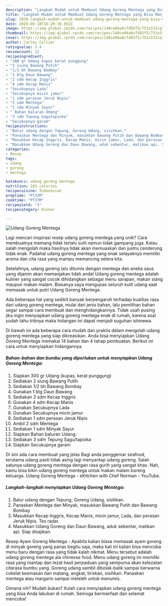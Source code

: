 ```yaml
---
description: "Langkah Mudah untuk Membuat Udang Goreng Mentega yang Bisa Manjain Lidah"
title: "Langkah Mudah untuk Membuat Udang Goreng Mentega yang Bisa Manjain Lidah"
slug: 2038-langkah-mudah-untuk-membuat-udang-goreng-mentega-yang-bisa-manjain-lidah
date: 2020-06-18T16:29:38.952Z
image: https://img-global.cpcdn.com/recipes/148ce06a8cfd92f5/751x532cq70/udang-goreng-mentega-foto-resep-utama.jpg
thumbnail: https://img-global.cpcdn.com/recipes/148ce06a8cfd92f5/751x532cq70/udang-goreng-mentega-foto-resep-utama.jpg
cover: https://img-global.cpcdn.com/recipes/148ce06a8cfd92f5/751x532cq70/udang-goreng-mentega-foto-resep-utama.jpg
author: Carlos Collier
ratingvalue: 3.4
reviewcount: 12
recipeingredient:
- "300 gr Udang kupas kerat punggung"
- "2 siung Bawang Putih"
- "1/2 bh Bawang Bombay"
- "1 btg Daun Bawang"
- "2 sdm Kecap Inggris"
- "4 sdm Kecap Manis"
- "Secukupnya Lada"
- "Secukupnya micin jamur"
- "1 sdm perasan Jeruk Nipis"
- "2 sdm Mentega"
- "1 sdm Minyak Sayur"
- " Bahan baluran Udang"
- "3 sdm Tepung Sagutapioka"
- "Secukupnya garam"
recipeinstructions:
- "Balur udang dengan Tepung, Goreng Udang, sisihkan."
- "Panaskan Mentega dan Minyak, masukkan Bawang Putih dan Bawang Bombay"
- "Masukkan Kecap Inggris, Kecap Manis, micin jamur, Lada, dan perasan Jeruk Nipis. Tes radar."
- "Masukkan Udang Goreng dan Daun Bawang, aduk sebentar, matikan api. Siap disajikan."
categories:
- Resep
tags:
- udang
- goreng
- mentega

katakunci: udang goreng mentega 
nutrition: 163 calories
recipecuisine: Indonesian
preptime: "PT32M"
cooktime: "PT37M"
recipeyield: "3"
recipecategory: Dinner

---
```



![Udang Goreng Mentega](https://img-global.cpcdn.com/recipes/148ce06a8cfd92f5/751x532cq70/udang-goreng-mentega-foto-resep-utama.jpg)

Lagi mencari inspirasi resep udang goreng mentega yang unik? Cara membuatnya memang tidak terlalu sulit namun tidak gampang juga. Kalau salah mengolah maka hasilnya tidak akan memuaskan dan justru cenderung tidak enak. Padahal udang goreng mentega yang enak selayaknya memiliki aroma dan cita rasa yang mampu memancing selera kita.

Setelahnya, udang goreng lalu ditumis dengan mentega dan aneka saus yang dijamin akan memanjakan lidah anda! Udang goreng mentega adalah kuliner yang sangat cocok dihidangkan sebagai menu sarapan, makan siang maupun makan malam. Biasanya saya mengupas seluruh kulit udang saat memasak untuk putri Udang Goreng Mentega.

Ada beberapa hal yang sedikit banyak berpengaruh terhadap kualitas rasa dari udang goreng mentega, mulai dari jenis bahan, lalu pemilihan bahan segar sampai cara membuat dan menghidangkannya. Tidak usah pusing jika ingin menyiapkan udang goreng mentega enak di rumah, karena asal sudah tahu triknya maka hidangan ini dapat menjadi suguhan istimewa.


Di bawah ini ada beberapa cara mudah dan praktis dalam mengolah udang goreng mentega yang siap dikreasikan. Anda bisa menyiapkan Udang Goreng Mentega memakai 14 bahan dan 4 tahap pembuatan. Berikut ini cara untuk menyiapkan hidangannya.

<!--inarticleads1-->

##### Bahan-bahan dan bumbu yang diperlukan untuk menyiapkan Udang Goreng Mentega:

1. Siapkan 300 gr Udang (kupas, kerat punggung)
1. Sediakan 2 siung Bawang Putih
1. Sediakan 1/2 bh Bawang Bombay
1. Gunakan 1 btg Daun Bawang
1. Sediakan 2 sdm Kecap Inggris
1. Gunakan 4 sdm Kecap Manis
1. Gunakan Secukupnya Lada
1. Gunakan Secukupnya micin jamur
1. Sediakan 1 sdm perasan Jeruk Nipis
1. Ambil 2 sdm Mentega
1. Sediakan 1 sdm Minyak Sayur
1. Siapkan  Bahan baluran Udang:
1. Sediakan 3 sdm Tepung Sagu/tapioka
1. Siapkan Secukupnya garam


Di sini ada cara membuat yang jelas Bagi anda penggemar seafood, terutama udang pasti tidak asing lagi menyantap udang goreng. Salah satunya udang goreng mentega dengan rasa gurih yang sangat khas. Nah, kamu bisa bikin udang goreng mentega untuk makan malam bareng keluarga. Udang Goreng Mentega - eKitchen with Chef Norman - YouTube. 

<!--inarticleads2-->

##### Langkah-langkah menyiapkan Udang Goreng Mentega:

1. Balur udang dengan Tepung, Goreng Udang, sisihkan.
1. Panaskan Mentega dan Minyak, masukkan Bawang Putih dan Bawang Bombay
1. Masukkan Kecap Inggris, Kecap Manis, micin jamur, Lada, dan perasan Jeruk Nipis. Tes radar.
1. Masukkan Udang Goreng dan Daun Bawang, aduk sebentar, matikan api. Siap disajikan.


Resep Ayam Goreng Mentega - Apabila kalian biasa memasak ayam goreng di minyak goreng yang panas begitu saja, maka kali ini kalian bisa mencoba menu baru dengan rasa yang tidak kalah nikmat. Menu tersebut adalah udang goreng mentega ala chinesse food. Menu udang goreng ini memiliki rasa yang mantap dan lezat hasil perpaduan yang sempurna akan kelezatan citarasa bumbu yang. Goreng udang sambil dibolak-balik sampai berwarna cokelat keemasan dan matang, angkat, tiriskan, sisihkan. Panaskan mentega atau margarin sampai meleleh untuk menumis. 

Gimana nih? Mudah bukan? Itulah cara menyiapkan udang goreng mentega yang bisa Anda lakukan di rumah. Semoga bermanfaat dan selamat mencoba!
